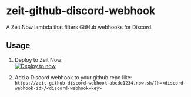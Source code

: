 # zeit-github-discord-webhook

A Zeit Now lambda that filters GitHub webhooks for Discord.

## Usage

1. Deploy to Zeit Now:  
    [![Deploy to now](https://deploy.now.sh/static/button.svg)](https://deploy.now.sh/?repo=https://github.com/zpnk/hello-world)

2. Add a Discord webhook to your github repo like:  
    `https://zeit-github-discord-webhook-abcde1234.now.sh/?h=<discord-webhook-id>/<discord-webhook-key>`
